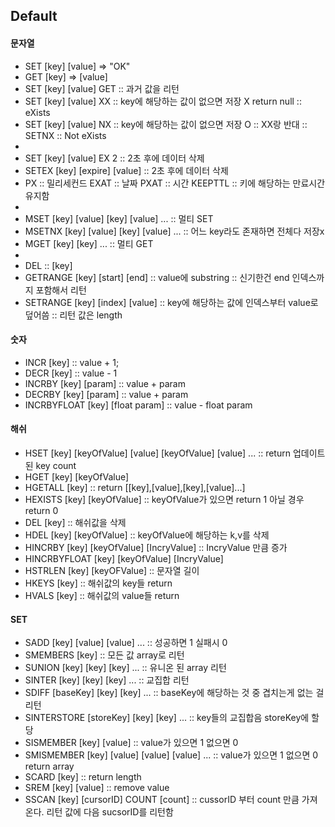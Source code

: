 ## Default

#### 문자열

- SET [key] [value] => "OK"
- GET [key] => [value]
- SET [key] [value] GET :: 과거 값을 리턴
- SET [key] [value] XX :: key에 해당하는 값이 없으면 저장 X return null :: eXists
- SET [key] [value] NX :: key에 해당하는 값이 없으면 저장 O :: XX랑 반대 :: SETNX :: Not eXists
-
- SET [key] [value] EX 2 :: 2초 후에 데이터 삭제
- SETEX [key] [expire] [value] :: 2초 후에 데이터 삭제
- PX :: 밀리세컨드 EXAT :: 날짜 PXAT :: 시간 KEEPTTL :: 키에 해당하는 만료시간 유지함
-
- MSET [key] [value] [key] [value] ... :: 멀티 SET
- MSETNX [key] [value] [key] [value] ... :: 어느 key라도 존재하면 전체다 저장x
- MGET [key] [key] ... :: 멀티 GET
-
- DEL :: [key]
- GETRANGE [key] [start] [end] :: value에 substring :: 신기한건 end 인덱스까지 포함해서 리턴
- SETRANGE [key] [index] [value] :: key에 해당하는 값에 인덱스부터 value로 덮어씀 :: 리턴 값은 length

#### 숫자

- INCR [key] :: value + 1;
- DECR [key] :: value - 1
- INCRBY [key] [param] :: value + param
- DECRBY [key] [param] :: value + param
- INCRBYFLOAT [key] [float param] :: value - float param

#### 해쉬

- HSET [key] [keyOfValue] [value] [keyOfValue] [value] ... :: return 업데이트 된 key count
- HGET [key] [keyOfValue]
- HGETALL [key] :: return [[key],[value],[key],[value]...]
- HEXISTS [key] [keyOfValue] :: keyOfValue가 있으면 return 1 아닐 경우 return 0
- DEL [key] :: 해쉬값을 삭제
- HDEL [key] [keyOfValue] :: keyOfValue에 해당하는 k,v를 삭제
- HINCRBY [key] [keyOfValue] [IncryValue] :: IncryValue 만큼 증가
- HINCRBYFLOAT [key] [keyOfValue] [IncryValue]
- HSTRLEN [key] [keyOFValue] :: 문자열 길이
- HKEYS [key] :: 해쉬값의 key들 return
- HVALS [key] :: 해쉬값의 value들 return

#### SET

- SADD [key] [value] [value] ... :: 성공하면 1 실패시 0
- SMEMBERS [key] :: 모든 값 array로 리턴
- SUNION [key] [key] [key] ... :: 유니온 된 array 리턴
- SINTER [key] [key] [key] ... :: 교집합 리턴
- SDIFF [baseKey] [key] [key] ... :: baseKey에 해당하는 것 중 겹치는게 없는 걸 리턴
- SINTERSTORE [storeKey] [key] [key] ... :: key들의 교집합음 storeKey에 할당
- SISMEMBER [key] [value] :: value가 있으면 1 없으면 0
- SMISMEMBER [key] [value] [value] [value] ... :: value가 있으면 1 없으면 0 return array
- SCARD [key] :: return length
- SREM [key] [value] :: remove value
- SSCAN [key] [cursorID] COUNT [count] :: cussorID 부터 count 만큼 가져온다. 리턴 값에 다음 sucsorID를 리턴함
